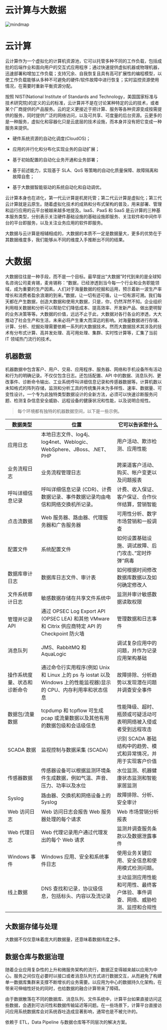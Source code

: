 # 云计算与大数据

![mindmap](https://i.postimg.cc/vZkRcJPb/image.png)

# 云计算

云计算作为一个虚拟化的计算机资源池，它可以托管多种不同的工作负载，包括成批的后端作业和面向用户的交互式应用程序；通过快速提供虚拟机器或物理机器，迅速部署和增加工作负载；支持冗余、自我恢复且具有高可扩展性的编程模型，以使工作负载能够从多种不可避免的硬件/软件故障中进行恢复；实时监控资源使用情况，在需要时重新平衡资源分配。

按照 NIST(National Institute of Standards and Technology，美国国家标准与技术研究院)的定义的云的标准，云计算并不是在讨论某种特定的云的技术，或者某个厂商提供的产品服务。云的定义更接近于把计算、服务等各种资源变成按需提供的服务，同时提供广泛的网络访问，以及可共享、可度量的后台资源。云更多的是一种服务，虚拟化和容器化只是云底层的技术设施，而本身并没有把它变成一种服务来提供。

- 硬件系统资源的自动化调度(CloudOS)；

- 应用的并行化和分布化实现业务的自动扩展；

- 基于初始配置的自动化业务开通和业务部署；

- 基于前述能力，实现基于 SLA、QoS 等策略的自动化质量保障、故障隔离和故障自愈；

- 基于大数据智能驱动的系统自动化和自动调优。

云计算本身也在进化，第一代云计算是机房托管；第二代云计算是虚拟化；第三代云计算就是云原生。随着虚拟化技术的成熟和分布式架构的普及，用来部署、管理和运行应用的云平台被越来越多地提及。IaaS、PaaS 和 SaaS 是云计算的三种基本服务类型，分别表示关注硬件基础设施的基础设施即服务、关注软件和中间件平台的平台即服务，以及关注业务应用的软件即服务。

大数据与云计算是相辅相成的，大数据的本质不一定是数据量大，更多的优势在于其数据维度多，我们能够从不同的维度入手推断出不同的结果。

# 大数据

大数据往往是一种手段，而不是一个目标。最早提出“大数据”时代到来的是全球知名咨询公司麦肯锡，麦肯锡称：“数据，已经渗透到当今每一个行业和业务职能领域，成为重要的生产因素。人们对于海量数据的挖掘和运用，预示着新一波生产率增长和消费者盈余浪潮的到来。”数据，让一切有迹可循，让一切有源可溯。我们每天都在产生数据，创造大数据和使用大数据，只是，你，仍然浑然不知。企业组织利用相关数据和分析可以帮助它们降低成本、提高效率、开发新产品、做出更明智的业务决策等等。大数据的价值，远远不止于此，大数据对各行各业的渗透，大大推动了社会生产和生活，未来必将产生重大而深远的影响。对海量数据进行存储、计算、分析、挖掘处理需要依赖一系列的大数据技术。然而大数据技术其涉及的技术有分布式计算、高并发处理、高可用处理、集群、实时性计算等，汇集了当前 IT 领域热门流行的技术。

## 机器数据

机器数据中包含客户、用户、交易、应用程序、服务器、网络和手机设备所有活动和行为的明确记录。不仅仅包含日志。还包括配置、API 中的数据、消息队列、更改事件、诊断命令输出、工业系统呼叫详细信息记录和传感器数据等。计算机数以未知格式的阵列存储，监测和分析工具的传统集并未为多样性、速率、数据量、可变性设计。一个专为此独特类型数据设计的全新方法，必须可以快速诊断服务问题、检测复杂信息安全威胁、远程设备的健康状况和性能，以及说明合规性。

> 每个环境都有独特的机器数据空间，以下是一些示例。

| 数据类型                     | 位置                                                                                                                 | 它可以告诉您什么                                                               |
| ---------------------------- | -------------------------------------------------------------------------------------------------------------------- | ------------------------------------------------------------------------------ |
| 应用日志                     | 本地日志文件、log4j、log4net、Weblogic、WebSphere、JBoss、.NET、PHP                                                  | 用户活动、欺诈检测、应用性能                                                   |
| 业务流程日志                 | 业务流程管理日志                                                                                                     | 跨渠道客户活动、购买、帐户变更以及问题报表                                     |
| 呼叫详细信息记录             | 呼叫详细信息记录 (CDR)、计费数据记录、事件数据记录均由电信和网络交换机所记录。                                       | 计费、收入保证、客户保证、合作伙伴结算，营销智能                               |
| 点击流数据                   | Web 服务器、路由器、代理服务器和广告服务器                                                                           | 可用性分析、数字市场营销和一般调查                                             |
| 配置文件                     | 系统配置文件                                                                                                         | 如何设置基础设施、调试故障、后门攻击、”定时炸弹”病毒                           |
| 数据库审计日志               | 数据库日志文件、审计表                                                                                               | 如何根据时间修改数据库数据以及如何确定修改人                                   |
| 文件系统审计日志             | 敏感数据存储在共享文件系统中                                                                                         | 监测并审计敏感数据读取权限                                                     |
| 管理并记录 API               | 通过 OPSEC Log Export API (OPSEC LEA) 和其他 VMware 和 Citrix 供应商特定 API 的 Checkpoint 防火墙                    | 管理数据和日志事件                                                             |
| 消息队列                     | JMS、RabbitMQ 和 AquaLogic                                                                                           | 调试复杂应用中的问题，并作为记录应用架构基础                                   |
| 操作系统度量、状态和诊断命令 | 通过命令行实用程序(例如 Unix 和 Linux 上的 ps 与 iostat 以及 Windows 上的性能监视器)显示的 CPU、内存利用率和状态信息 | 故障排除、分析趋势以发现潜在问题并调查安全事件                                 |
| 数据包/流量数据              | tcpdump 和 tcpflow 可生成 pcap 或流量数据以及其他有用的数据包级和会话级信息                                          | 性能降级、超时、瓶颈或可疑活动可表明网络被入侵或者受到远程攻击                 |
| SCADA 数据                   | 监视控制与数据采集 (SCADA)                                                                                           | 识别 SCADA 基础结构中的趋势、模式和异常情况，并用于实现客户价值                |
| 传感器数据                   | 传感器设备可以根据监测环境条件生成数据，例如气温、声音、压力、功率以及水位                                           | 水位监测、机器健康状态监测和智能家居监测                                       |
| Syslog                       | 路由器、交换机和网络设备上的 Syslog                                                                                  | 故障排除、分析、安全审计                                                       |
| Web 访问日志                 | Web 访问日志会报告 Web 服务器处理的每个请求                                                                          | Web 市场营销分析报表                                                           |
| Web 代理日志                 | Web 代理记录用户通过代理发出的每个 Web 请求                                                                          | 监测并调查服务条款以及数据泄露事件                                             |
| Windows 事件                 | Windows 应用、安全和系统事件日志                                                                                     | 使用业务关键应用、安全信息和使用模式检测问题。                                 |
| 线上数据                     | DNS 查找和记录，协议级信息，包括标头、内容以及流记录                                                                 | 主动监测应用性能和可用性、最终客户体验、事件调查、网络、威胁检测、监控和合规性 |

## 大数据存储与处理

大数据不仅仅意味着庞大的数据量，还意味着数据纬度之多。

## 数据仓库与数据治理

随着企业应用复杂性的上升和微服务架构的流行，数据正变得越来越以应用为中心。服务之间仅在必要时以接口或者消息队列方式进行数据交互，从而避免了构建单一数据库集群来支撑不断增长的业务需要。以应用为中心的数据持久化架构，在带来可伸缩性好处的同时，也给数据的融合计算带来了障碍。

由于数据散落在不同的数据库、消息队列、文件系统中，计算平台如果直接访问这些数据，会遇到可访问性和数据传输延迟等问题。在一些场景下，计算平台直接访问应用系统数据库会对系统吞吐造成显著影响，通常也是不被允许的。

依赖于 ETL，Data Pipeline 与数据仓库等不同层次的解决方案。
